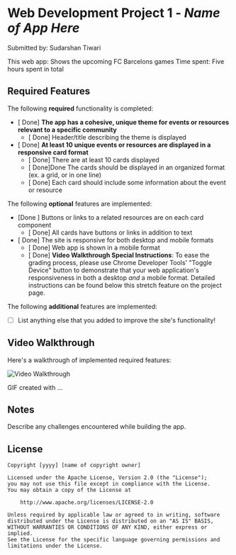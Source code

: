 # Web Development Project 1 - *Name of App Here*

Submitted by: Sudarshan Tiwari

This web app: Shows the upcoming FC Barcelons games
Time spent: Five hours spent in total

## Required Features

The following **required** functionality is completed:

- [ Done] **The app has a cohesive, unique theme for events or resources relevant to a specific community**
  - [ Done] Header/title describing the theme is displayed
- [ Done] **At least 10 unique events or resources are displayed in a responsive card format**
  - [ Done] There are at least 10 cards displayed 
  - [ Done]Done The cards should be displayed in an organized format (ex. a grid, or in one line)
  - [ Done] Each card should include some information about the event or resource


The following **optional** features are implemented:

- [Done ] Buttons or links to a related resources are on each card component
  - [ Done] All cards have buttons or links in addition to text
- [ Done] The site is responsive for both desktop and mobile formats
  - [ Done] Web app is shown in a mobile format
  - [ Done] **Video Walkthrough Special Instructions**: To ease the grading process, please use Chrome Developer Tools' "Toggle Device" button to demonstrate that your web application's responsiveness in both a desktop *and* a mobile format. Detailed instructions can be found below this stretch feature on the project page. 

The following **additional** features are implemented:

* [ ] List anything else that you added to improve the site's functionality!

## Video Walkthrough

Here's a walkthrough of implemented required features:

<img src='https://imgur.com/a/lInwagX.gif' title='Video Walkthrough' width='' alt='Video Walkthrough' />

<!-- Replace this with whatever GIF tool you used! -->
GIF created with ...  
<!-- Recommended tools:
[Kap](https://getkap.co/) for macOS
[ScreenToGif](https://www.screentogif.com/) for Windows
[peek](https://github.com/phw/peek) for Linux. -->

## Notes

Describe any challenges encountered while building the app.

## License

    Copyright [yyyy] [name of copyright owner]

    Licensed under the Apache License, Version 2.0 (the "License");
    you may not use this file except in compliance with the License.
    You may obtain a copy of the License at

        http://www.apache.org/licenses/LICENSE-2.0

    Unless required by applicable law or agreed to in writing, software
    distributed under the License is distributed on an "AS IS" BASIS,
    WITHOUT WARRANTIES OR CONDITIONS OF ANY KIND, either express or implied.
    See the License for the specific language governing permissions and
    limitations under the License.
